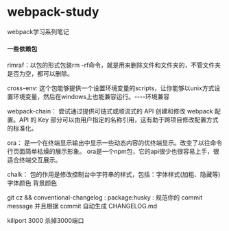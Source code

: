 # webpack-study
webpack学习系列笔记

#### 一些依赖包

rimraf：以包的形式包装rm -rf命令，就是用来删除文件和文件夹的，不管文件夹是否为空，都可以删除。

cross-env: 这个包能够提供一个设置环境变量的scripts，让你能够以unix方式设置环境变量，然后在windows上也能兼容运行。----环境兼容

webpack-chain： 尝试通过提供可链式或顺流式的 API 创建和修改 webpack 配置。API 的 Key 部分可以由用户指定的名称引用，这有助于跨项目修改配置方式的标准化。

ora： 是一个在终端显示输出中显示一些动态内容的优终端显示。改变了以往命令行页面简单枯燥的展示形象。 ora是一个npm包，它的api很少也很容易上手，很适合终端交互展示。

chalk： 包的作用是修改控制台中字符串的样式，包括：字体样式(加粗、隐藏等) 字体颜色 背景颜色

git cz && conventional-changelog : package:husky : 规范你的 commit message 并且根据 commit 自动生成 CHANGELOG.md

killport 3000 杀掉3000端口